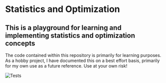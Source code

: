 # Statistics and Optimization
## This is a playground for learning and implementing statistics and optimization concepts
The code contained within this repository is primarily for learning purposes. As a hobby project, I have documented this on a best effort basis, primarily for my own use as a future reference. Use at your own risk!

![Tests](https://github.com/rosetrevor/Statistics-And-Optimization/actions/workflows/tests.yml/badge.svg)
